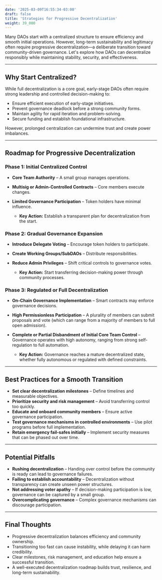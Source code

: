 ```yaml
---
date: '2025-03-09T16:55:34-03:00'
draft: false
title: 'Strategies for Progressive Decentralization'
weight: 39_000
---
```


Many DAOs start with a centralized structure to ensure efficiency and smooth initial operations. However, long-term sustainability and legitimacy often require progressive decentralization—a deliberate transition toward community-driven governance. Let's explore how DAOs can decentralize responsibly while maintaining stability, security, and effectiveness.  

---

## **Why Start Centralized?**  

While full decentralization is a core goal, early-stage DAOs often require strong leadership and controlled decision-making to:  

- Ensure efficient execution of early-stage initiatives.  
- Prevent governance deadlock before a strong community forms.  
- Maintain agility for rapid iteration and problem-solving.  
- Secure funding and establish foundational infrastructure.  

However, prolonged centralization can undermine trust and create power imbalances.  

---

## **Roadmap for Progressive Decentralization**  

### **Phase 1: Initial Centralized Control**  
- **Core Team Authority** – A small group manages operations.  
- **Multisig or Admin-Controlled Contracts** – Core members execute changes.  
- **Limited Governance Participation** – Token holders have minimal influence.  

  - **Key Action:** Establish a transparent plan for decentralization from the start.

### **Phase 2: Gradual Governance Expansion**  
- **Introduce Delegate Voting** – Encourage token holders to participate.  
- **Create Working Groups/SubDAOs** – Distribute responsibilities.  
- **Reduce Admin Privileges** – Shift critical controls to governance votes.  

  - **Key Action:** Start transferring decision-making power through community processes.

### **Phase 3: Regulated or Full Decentralization**  
- **On-Chain Governance Implementation** – Smart contracts may enforce governance decisions.  
- **High Permissionless Participation** – A plurality of members can submit proposals and vote (which can range from a majority of members to full open admission).  
- **Complete or Partial Disbandment of Initial Core Team Control** – Governance operates with high autonomy, ranging from strong self-regulation to full automation. 

  - **Key Action:** Governance reaches a mature decentralized state, whether fully autonomous or regulated with defined constraints.

---

## **Best Practices for a Smooth Transition**  

- **Set clear decentralization milestones** – Define timelines and measurable objectives.  
- **Prioritize security and risk management** – Avoid transferring control too quickly.  
- **Educate and onboard community members** – Ensure active governance participation.  
- **Test governance mechanisms in controlled environments** – Use pilot programs before full implementation.  
- **Retain emergency fail-safes initially** – Implement security measures that can be phased out over time.  

---

## **Potential Pitfalls**  

- **Rushing decentralization** – Handing over control before the community is ready can lead to governance failures.  
- **Failing to establish accountability** – Decentralization without transparency can create unseen power structures.  
- **Not addressing voter apathy** – If decision-making participation is low, governance can be captured by a small group.  
- **Overcomplicating governance** – Complex governance mechanisms can discourage participation.  

---

## **Final Thoughts**  
- Progressive decentralization balances efficiency and community ownership.  
- Transitioning too fast can cause instability, while delaying it can harm credibility.  
- Clear milestones, risk management, and education help ensure a successful transition.  
- A well-executed decentralization roadmap builds trust, resilience, and long-term sustainability.  

